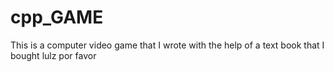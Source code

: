 # cpp_GAME
This is a computer video game that I wrote with the help of a text book that I bought
lulz
por favor
